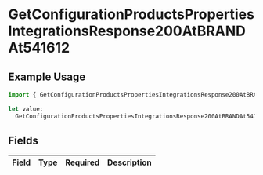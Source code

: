 # GetConfigurationProductsPropertiesIntegrationsResponse200AtBRANDAt541612

## Example Usage

```typescript
import { GetConfigurationProductsPropertiesIntegrationsResponse200AtBRANDAt541612 } from "@vercel/sdk/models/getconfigurationproductsop.js";

let value:
  GetConfigurationProductsPropertiesIntegrationsResponse200AtBRANDAt541612 = {};
```

## Fields

| Field       | Type        | Required    | Description |
| ----------- | ----------- | ----------- | ----------- |